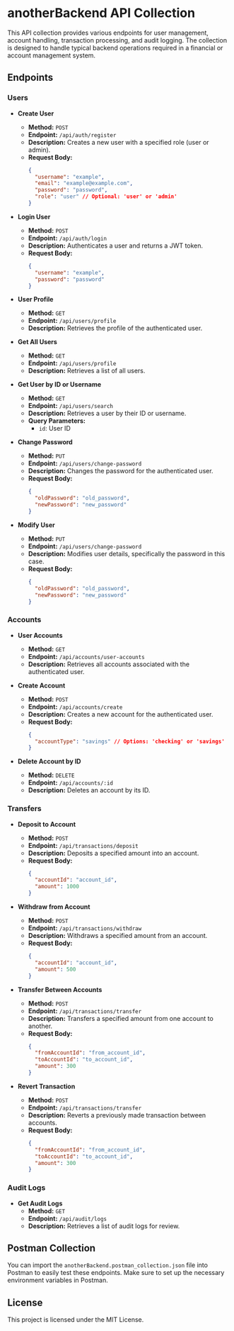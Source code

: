 # anotherBackend API Collection

This API collection provides various endpoints for user management, account handling, transaction processing, and audit logging. The collection is designed to handle typical backend operations required in a financial or account management system.

## Endpoints

### Users

- **Create User**
  - **Method:** `POST`
  - **Endpoint:** `/api/auth/register`
  - **Description:** Creates a new user with a specified role (user or admin).
  - **Request Body:**
    ```json
    {
      "username": "example",
      "email": "example@example.com",
      "password": "password",
      "role": "user" // Optional: 'user' or 'admin'
    }
    ```

- **Login User**
  - **Method:** `POST`
  - **Endpoint:** `/api/auth/login`
  - **Description:** Authenticates a user and returns a JWT token.
  - **Request Body:**
    ```json
    {
      "username": "example",
      "password": "password"
    }
    ```

- **User Profile**
  - **Method:** `GET`
  - **Endpoint:** `/api/users/profile`
  - **Description:** Retrieves the profile of the authenticated user.

- **Get All Users**
  - **Method:** `GET`
  - **Endpoint:** `/api/users/profile`
  - **Description:** Retrieves a list of all users.

- **Get User by ID or Username**
  - **Method:** `GET`
  - **Endpoint:** `/api/users/search`
  - **Description:** Retrieves a user by their ID or username.
  - **Query Parameters:**
    - `id`: User ID

- **Change Password**
  - **Method:** `PUT`
  - **Endpoint:** `/api/users/change-password`
  - **Description:** Changes the password for the authenticated user.
  - **Request Body:**
    ```json
    {
      "oldPassword": "old_password",
      "newPassword": "new_password"
    }
    ```

- **Modify User**
  - **Method:** `PUT`
  - **Endpoint:** `/api/users/change-password`
  - **Description:** Modifies user details, specifically the password in this case.
  - **Request Body:**
    ```json
    {
      "oldPassword": "old_password",
      "newPassword": "new_password"
    }
    ```

### Accounts

- **User Accounts**
  - **Method:** `GET`
  - **Endpoint:** `/api/accounts/user-accounts`
  - **Description:** Retrieves all accounts associated with the authenticated user.

- **Create Account**
  - **Method:** `POST`
  - **Endpoint:** `/api/accounts/create`
  - **Description:** Creates a new account for the authenticated user.
  - **Request Body:**
    ```json
    {
      "accountType": "savings" // Options: 'checking' or 'savings'
    }
    ```

- **Delete Account by ID**
  - **Method:** `DELETE`
  - **Endpoint:** `/api/accounts/:id`
  - **Description:** Deletes an account by its ID.

### Transfers

- **Deposit to Account**
  - **Method:** `POST`
  - **Endpoint:** `/api/transactions/deposit`
  - **Description:** Deposits a specified amount into an account.
  - **Request Body:**
    ```json
    {
      "accountId": "account_id",
      "amount": 1000
    }
    ```

- **Withdraw from Account**
  - **Method:** `POST`
  - **Endpoint:** `/api/transactions/withdraw`
  - **Description:** Withdraws a specified amount from an account.
  - **Request Body:**
    ```json
    {
      "accountId": "account_id",
      "amount": 500
    }
    ```

- **Transfer Between Accounts**
  - **Method:** `POST`
  - **Endpoint:** `/api/transactions/transfer`
  - **Description:** Transfers a specified amount from one account to another.
  - **Request Body:**
    ```json
    {
      "fromAccountId": "from_account_id",
      "toAccountId": "to_account_id",
      "amount": 300
    }
    ```

- **Revert Transaction**
  - **Method:** `POST`
  - **Endpoint:** `/api/transactions/transfer`
  - **Description:** Reverts a previously made transaction between accounts.
  - **Request Body:**
    ```json
    {
      "fromAccountId": "from_account_id",
      "toAccountId": "to_account_id",
      "amount": 300
    }
    ```

### Audit Logs

- **Get Audit Logs**
  - **Method:** `GET`
  - **Endpoint:** `/api/audit/logs`
  - **Description:** Retrieves a list of audit logs for review.

## Postman Collection

You can import the `anotherBackend.postman_collection.json` file into Postman to easily test these endpoints. Make sure to set up the necessary environment variables in Postman.

## License

This project is licensed under the MIT License.
